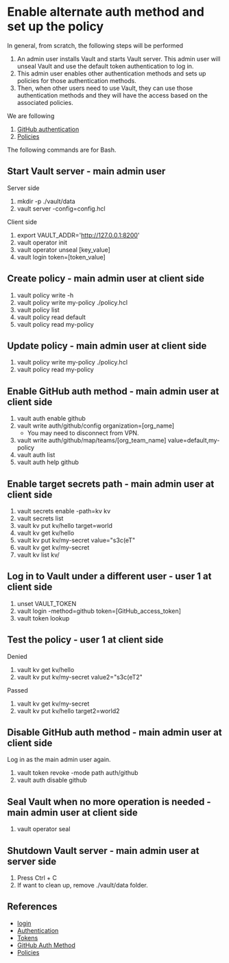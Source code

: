 # Enable alternate auth method and set up the policy

In general, from scratch, the following steps will be performed

1. An admin user installs Vault and starts Vault server. This admin user will unseal Vault and use the default token authentication to log in.
2. This admin user enables other authentication methods and sets up policies for those authentication methods.
3. Then, when other users need to use Vault, they can use those authentication methods and they will have the access based on the associated policies.

We are following

1. [GitHub authentication](https://learn.hashicorp.com/tutorials/vault/getting-started-authentication?in=vault/getting-started#github-authentication)
2. [Policies](https://learn.hashicorp.com/tutorials/vault/getting-started-policies?in=vault/getting-started)

The following commands are for Bash.

## Start Vault server - main admin user

Server side

1. mkdir -p ./vault/data
2. vault server -config=config.hcl

Client side

1. export VAULT_ADDR='http://127.0.0.1:8200'
2. vault operator init
3. vault operator unseal [key_value]
4. vault login token=[token_value]

## Create policy - main admin user at client side

1. vault policy write -h
2. vault policy write my-policy ./policy.hcl
3. vault policy list
4. vault policy read default
5. vault policy read my-policy

## Update policy - main admin user at client side

1. vault policy write my-policy ./policy.hcl
2. vault policy read my-policy

## Enable GitHub auth method - main admin user at client side

1. vault auth enable github
2. vault write auth/github/config organization=[org_name]
   - You may need to disconnect from VPN.
3. vault write auth/github/map/teams/[org_team_name] value=default,my-policy
4. vault auth list
5. vault auth help github

## Enable target secrets path - main admin user at client side

1. vault secrets enable -path=kv kv
2. vault secrets list
3. vault kv put kv/hello target=world
4. vault kv get kv/hello
5. vault kv put kv/my-secret value="s3c(eT"
6. vault kv get kv/my-secret
7. vault kv list kv/

## Log in to Vault under a different user - user 1 at client side

1. unset VAULT_TOKEN
2. vault login -method=github token=[GitHub_access_token]
3. vault token lookup

## Test the policy - user 1 at client side

Denied

1. vault kv get kv/hello
2. vault kv put kv/my-secret value2="s3c(eT2"

Passed

1. vault kv get kv/my-secret
2. vault kv put kv/hello target2=world2

## Disable GitHub auth method - main admin user at client side

Log in as the main admin user again.

1. vault token revoke -mode path auth/github
2. vault auth disable github

## Seal Vault when no more operation is needed - main admin user at client side

1. vault operator seal

## Shutdown Vault server - main admin user at server side

1. Press Ctrl + C
2. If want to clean up, remove ./vault/data folder.

## References

- [login](https://www.vaultproject.io/docs/commands/login)
- [Authentication](https://www.vaultproject.io/docs/concepts/auth)
- [Tokens](https://www.vaultproject.io/docs/concepts/tokens)
- [GitHub Auth Method](https://www.vaultproject.io/docs/auth/github)
- [Policies](https://www.vaultproject.io/docs/concepts/policies)
